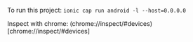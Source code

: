 To run this project: `ionic cap run android -l --host=0.0.0.0`

Inspect with chrome: (chrome://inspect/#devices)[chrome://inspect/#devices]

